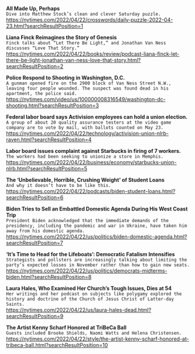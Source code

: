 **All Made Up, Perhaps**\
`Dive into Matthew Stock’s clean and clever Saturday puzzle.`\
https://nytimes.com/2022/04/22/crosswords/daily-puzzle-2022-04-23.html?searchResultPosition=1

**Liana Finck Reimagines the Story of Genesis**\
`Finck talks about “Let There Be Light,” and Jonathan Van Ness discusses “Love That Story.”`\
https://nytimes.com/2022/04/22/books/review/podcast-liana-finck-let-there-be-light-jonathan-van-ness-love-that-story.html?searchResultPosition=2

**Police Respond to Shooting in Washington, D.C.**\
`A gunman opened fire on the 2900 block of Van Ness Street N.W., leaving four people wounded. The suspect was found dead in his apartment, the police said.`\
https://nytimes.com/video/us/100000008316549/washington-dc-shooting.html?searchResultPosition=3

**Federal labor board says Activision employees can hold a union election.**\
`A group of about 20 quality assurance testers at the video game company are to vote by mail, with ballots counted on May 23.`\
https://nytimes.com/2022/04/22/technology/activision-union-nlrb-raven.html?searchResultPosition=4

**Labor board issues complaint against Starbucks in firing of 7 workers.**\
`The workers had been seeking to unionize a store in Memphis.`\
https://nytimes.com/2022/04/22/business/economy/starbucks-union-nlrb.html?searchResultPosition=5

**The ‘Unbelievable, Horrible, Crushing Weight’ of Student Loans**\
`And why it doesn’t have to be like this.`\
https://nytimes.com/2022/04/22/podcasts/biden-student-loans.html?searchResultPosition=6

**Biden Tries to Sell an Embattled Domestic Agenda During His West Coast Trip**\
`President Biden acknowledged that the immediate demands of the presidency, including the pandemic and war in Ukraine, have taken him away from his domestic agenda.`\
https://nytimes.com/2022/04/22/us/politics/biden-domestic-agenda.html?searchResultPosition=7

**‘It’s Time to Head for the Lifeboats’: Democratic Fatalism Intensifies**\
`Strategists and pollsters are increasingly talking about limiting the party’s expected losses in November rather than how to gain new seats.`\
https://nytimes.com/2022/04/22/us/politics/democrats-midterms-biden.html?searchResultPosition=8

**Laura Hales, Who Examined Her Church’s Tough Issues, Dies at 54**\
`Her writings and her podcast on subjects like polygamy explored the history and doctrine of the Church of Jesus Christ of Latter-day Saints.`\
https://nytimes.com/2022/04/22/us/laura-hales-dead.html?searchResultPosition=9

**The Artist Kenny Scharf Honored at TriBeCa Ball**\
`Guests included Brooke Shields, Naomi Watts and Helena Christensen.`\
https://nytimes.com/2022/04/22/style/the-artist-kenny-scharf-honored-at-tribeca-ball.html?searchResultPosition=10

